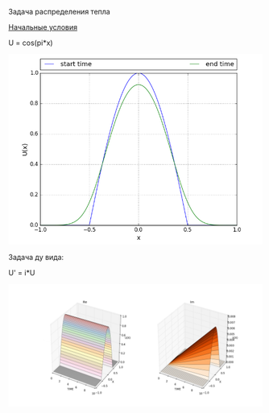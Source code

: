 Задача распределения тепла

[Начальные условия](./../initial/INPUT.txt)

U = cos(pi*x)

![](./plots/plot2D.png)


Задача ду вида:

U' = i*U

![](./plots/complex3dPlots.png)
